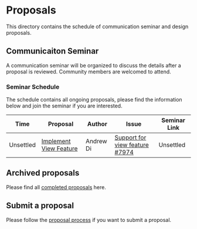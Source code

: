 # Proposals
This directory contains the schedule of communication seminar and design proposals.

## Communicaiton Seminar
A communication seminar will be organized to discuss the details after a proposal is reviewed. Community members are welcomed to attend.

### Seminar Schedule
The schedule contains all ongoing proposals, please find the information below and join the seminar if you are interested. 

| Time | Proposal | Author | Issue | Seminar Link |
|------|--------|--------|---------|----------|
| Unsettled |[Implement View Feature](https://docs.google.com/document/d/1fzWxn9eqi4qwhS5KmIgQd-AhNt1J1HZfc4jf7HTSAzo/edit?ts=5bed45cc#)| Andrew Di |[Support for view feature #7974](https://github.com/pingcap/tidb/issues/7974) | Unsettled |

## Archived proposals
Please find all [completed proposals](https://github.com/pingcap/tidb/tree/master/docs/design#completed) here.

## Submit a proposal
Please follow the [proposal process](https://github.com/pingcap/tidb/tree/master/docs/design#proprosal-process) if you want to submit a proposal.
